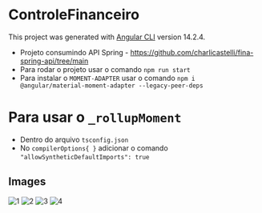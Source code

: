 # ControleFinanceiro
This project was generated with [Angular CLI](https://github.com/angular/angular-cli) version 14.2.4.

- Projeto consumindo API Spring - https://github.com/charlicastelli/fina-spring-api/tree/main
- Para rodar o projeto usar o comando `npm run start`
- Para instalar o `MOMENT-ADAPTER` usar o comando `npm i @angular/material-moment-adapter --legacy-peer-deps`

# Para usar o `_rollupMoment`
- Dentro do arquivo `tsconfig.json`
- No `compilerOptions{ }` adicionar o comando `"allowSyntheticDefaultImports": true`

## Images
![1](https://user-images.githubusercontent.com/80997263/207433721-7a74d594-537c-4849-88aa-5318fd341718.png)
![2](https://user-images.githubusercontent.com/80997263/207433730-a0abf504-1399-43a2-979d-b3144824a770.png)
![3](https://user-images.githubusercontent.com/80997263/207433737-afa143de-be35-4e1e-9234-8b2bba753fff.png)
![4](https://user-images.githubusercontent.com/80997263/207433744-eaee558c-aca2-40f2-acbc-6bba3d132b44.png)
